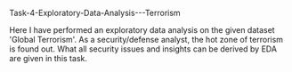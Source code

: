 Task-4-Exploratory-Data-Analysis---Terrorism

Here I have performed an exploratory data analysis on the given dataset 'Global Terrorism'.
As a security/defense analyst, the hot zone of terrorism is found out.
What all security issues and insights can be derived by EDA are given in this task.
